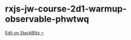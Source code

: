 # rxjs-jw-course-2d1-warmup-observable-phwtwq

[Edit on StackBlitz ⚡️](https://stackblitz.com/edit/rxjs-jw-course-2d1-warmup-observable-phwtwq)